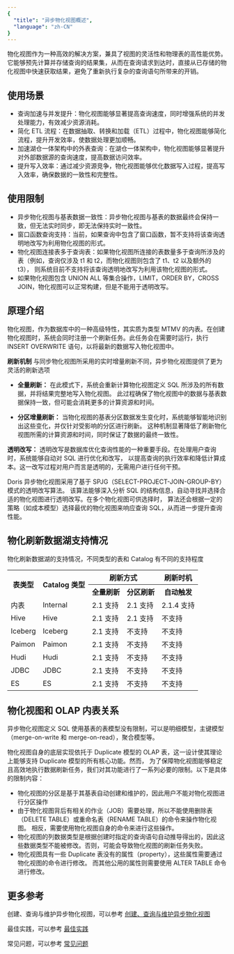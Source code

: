 ```yaml
---
{
  "title": "异步物化视图概述",
  "language": "zh-CN"
}
---
```


<!--
Licensed to the Apache Software Foundation (ASF) under one
or more contributor license agreements.  See the NOTICE file
distributed with this work for additional information
regarding copyright ownership.  The ASF licenses this file
to you under the Apache License, Version 2.0 (the
"License"); you may not use this file except in compliance
with the License.  You may obtain a copy of the License at

  http://www.apache.org/licenses/LICENSE-2.0

Unless required by applicable law or agreed to in writing,
software distributed under the License is distributed on an
"AS IS" BASIS, WITHOUT WARRANTIES OR CONDITIONS OF ANY
KIND, either express or implied.  See the License for the
specific language governing permissions and limitations
under the License.
-->

物化视图作为一种高效的解决方案，兼具了视图的灵活性和物理表的高性能优势。
它能够预先计算并存储查询的结果集，从而在查询请求到达时，直接从已存储的物化视图中快速获取结果，避免了重新执行复杂的查询语句所带来的开销。

## 使用场景

- 查询加速与并发提升：物化视图能够显著提高查询速度，同时增强系统的并发处理能力，有效减少资源消耗。
- 简化 ETL 流程：在数据抽取、转换和加载（ETL）过程中，物化视图能够简化流程，提升开发效率，使数据处理更加顺畅。
- 加速湖仓一体架构中的外表查询：在湖仓一体架构中，物化视图能够显著提升对外部数据源的查询速度，提高数据访问效率。
- 提升写入效率：通过减少资源竞争，物化视图能够优化数据写入过程，提高写入效率，确保数据的一致性和完整性。

## 使用限制
- 异步物化视图与基表数据一致性：异步物化视图与基表的数据最终会保持一致，但无法实时同步，即无法保持实时一致性。
- 窗口函数查询支持：当前，如果查询中包含了窗口函数，暂不支持将该查询透明地改写为利用物化视图的形式。
- 物化视图连接表多于查询表：如果物化视图所连接的表数量多于查询所涉及的表（例如，查询仅涉及 t1 和 t2，而物化视图则包含了 t1、t2 以及额外的 t3），
  则系统目前不支持将该查询透明地改写为利用该物化视图的形式。
- 如果物化视图包含 UNION ALL 等集合操作，LIMIT，ORDER BY，CROSS JOIN，物化视图可以正常构建，但是不能用于透明改写。

## 原理介绍

物化视图，作为数据库中的一种高级特性，其实质为类型 MTMV 的内表。在创建物化视图时，系统会同时注册一个刷新任务。此任务会在需要时运行，执行 INSERT OVERWRITE 语句，以将最新的数据写入物化视图中。

**刷新机制**
与同步物化视图所采用的实时增量刷新不同，异步物化视图提供了更为灵活的刷新选项

- **全量刷新：**
  在此模式下，系统会重新计算物化视图定义 SQL 所涉及的所有数据，并将结果完整地写入物化视图。
  此过程确保了物化视图中的数据与基表数据保持一致，但可能会消耗更多的计算资源和时间。

- **分区增量刷新：**
  当物化视图的基表分区数据发生变化时，系统能够智能地识别出这些变化，并仅针对受影响的分区进行刷新。
  这种机制显著降低了刷新物化视图所需的计算资源和时间，同时保证了数据的最终一致性。

**透明改写：**
透明改写是数据库优化查询性能的一种重要手段。在处理用户查询时，系统能够自动对 SQL 进行优化和改写，
以提高查询的执行效率和降低计算成本。这一改写过程对用户而言是透明的，无需用户进行任何干预。

Doris 异步物化视图采用了基于 SPJG（SELECT-PROJECT-JOIN-GROUP-BY）模式的透明改写算法。
该算法能够深入分析 SQL 的结构信息，自动寻找并选择合适的物化视图进行透明改写。在多个物化视图可供选择时，
算法还会根据一定的策略（如成本模型）选择最优的物化视图来响应查询 SQL，从而进一步提升查询性能。


## 物化刷新数据湖支持情况

物化刷新数据湖的支持情况，不同类型的表和 Catalog 有不同的支持程度

<table>
    <tr>
        <th rowspan="2">表类型</th>
        <th rowspan="2">Catalog 类型</th>
        <th colspan="2">刷新方式</th>
        <th >刷新时机</th>
    </tr>
    <tr>
        <th>全量刷新</th>
        <th>分区刷新</th>
        <th>自动触发</th>
    </tr>
    <tr>
        <td>内表</td>
        <td>Internal</td>
        <td>2.1 支持</td>
        <td>2.1 支持</td>
        <td>2.1.4 支持</td>
    </tr>
    <tr>
        <td>Hive</td>
        <td>Hive</td>
        <td>2.1 支持</td>
        <td>2.1 支持</td>
        <td>不支持</td>
    </tr>
    <tr>
        <td>Iceberg</td>
        <td>Iceberg</td>
        <td>2.1 支持</td>
        <td>不支持</td>
        <td>不支持</td>
    </tr>
    <tr>
        <td>Paimon</td>
        <td>Paimon</td>
        <td>2.1 支持</td>
        <td>不支持</td>
        <td>不支持</td>
    </tr>
    <tr>
        <td>Hudi</td>
        <td>Hudi</td>
        <td>2.1 支持</td>
        <td>不支持</td>
        <td>不支持</td>
    </tr>
    <tr>
        <td>JDBC</td>
        <td>JDBC</td>
        <td>2.1 支持</td>
        <td>不支持</td>
        <td>不支持</td>
    </tr>
    <tr>
        <td>ES</td>
        <td>ES</td>
        <td>2.1 支持</td>
        <td>不支持</td>
        <td>不支持</td>
    </tr>
</table>

## 物化视图和 OLAP 内表关系

异步物化视图定义 SQL 使用基表的表模型没有限制，可以是明细模型，主键模型（merge-on-write 和 merge-on-read），聚合模型等。

物化视图自身的底层实现依托于 Duplicate 模型的 OLAP 表，这一设计使其理论上能够支持 Duplicate 模型的所有核心功能。然而，
为了保障物化视图能够稳定且高效地执行数据刷新任务，我们对其功能进行了一系列必要的限制。以下是具体的限制内容：

- 物化视图的分区是基于其基表自动创建和维护的，因此用户不能对物化视图进行分区操作
- 由于物化视图背后有相关的作业（JOB）需要处理，所以不能使用删除表（DELETE TABLE）或重命名表（RENAME TABLE）的命令来操作物化视图。
  相反，需要使用物化视图自身的命令来进行这些操作。
- 物化视图的列数据类型是根据创建时指定的查询语句自动推导得出的，因此这些数据类型不能被修改。否则，可能会导致物化视图的刷新任务失败。
- 物化视图具有一些 Duplicate 表没有的属性（property），这些属性需要通过物化视图的命令进行修改。
  而其他公用的属性则需要使用 ALTER TABLE 命令进行修改。


## 更多参考
创建、查询与维护异步物化视图，可以参考 [创建、查询与维护异步物化视图](../async-materialized-view/functions-and-demands.md)

最佳实践，可以参考 [最佳实践](../async-materialized-view/use-guide.md)

常见问题，可以参考 [常见问题](../async-materialized-view/faq.md)


